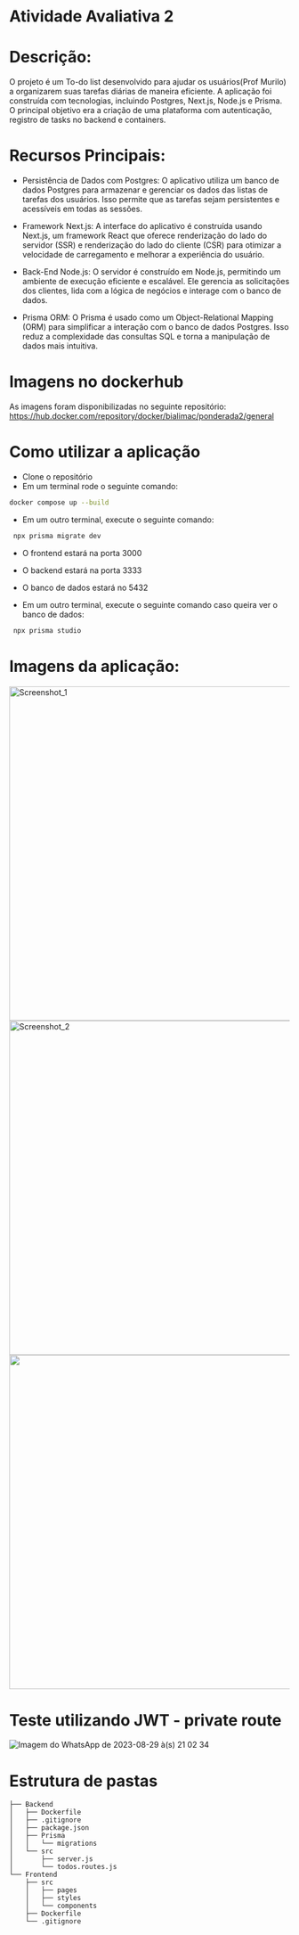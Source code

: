 # Atividade Avaliativa 2

# Descrição:
O projeto é um To-do list desenvolvido para ajudar os usuários(Prof Murilo) a organizarem suas tarefas diárias de maneira eficiente. A aplicação foi construída com tecnologias, incluindo Postgres, Next.js, Node.js e Prisma. O principal objetivo era a criação de uma plataforma com autenticação, registro de tasks no backend e containers.

# Recursos Principais:
- Persistência de Dados com Postgres:
O aplicativo utiliza um banco de dados Postgres para armazenar e gerenciar os dados das listas de tarefas dos usuários. Isso permite que as tarefas sejam persistentes e acessíveis em todas as sessões.

- Framework Next.js:
A interface do aplicativo é construída usando Next.js, um framework React que oferece renderização do lado do servidor (SSR) e renderização do lado do cliente (CSR) para otimizar a velocidade de carregamento e melhorar a experiência do usuário.

- Back-End Node.js:
O servidor é construído em Node.js, permitindo um ambiente de execução eficiente e escalável. Ele gerencia as solicitações dos clientes, lida com a lógica de negócios e interage com o banco de dados.

- Prisma ORM:
O Prisma é usado como um Object-Relational Mapping (ORM) para simplificar a interação com o banco de dados Postgres. Isso reduz a complexidade das consultas SQL e torna a manipulação de dados mais intuitiva.

# Imagens no dockerhub
As imagens foram disponibilizadas no seguinte repositório: https://hub.docker.com/repository/docker/bialimac/ponderada2/general

# Como utilizar a aplicação
- Clone o repositório
- Em um terminal rode o seguinte comando:
 ```bash
 docker compose up --build
```
- Em um outro terminal, execute o seguinte comando:
```bash
 npx prisma migrate dev
```
- O frontend estará na porta 3000
- O backend estará na porta 3333
- O banco de dados estará no 5432

- Em um outro terminal, execute o seguinte comando caso queira ver o banco de dados:
```bash
 npx prisma studio
```

# Imagens da aplicação:

<img width="600" alt="Screenshot_1" src="https://github.com/Bianca-Cassemiro/ponderada2/assets/99203402/203425fe-d93b-4af6-9fbc-fd68efc2e935">
<img width="600" alt="Screenshot_2" src="https://github.com/Bianca-Cassemiro/ponderada2/assets/99203402/1bb3f395-908e-497c-9a2f-0c06a63233d5">
<img width="600" src="https://github.com/Bianca-Cassemiro/ponderada2/assets/99203402/f228d849-24b5-4bd3-a167-c59cd62b2408")>

# Teste utilizando JWT - private route

![Imagem do WhatsApp de 2023-08-29 à(s) 21 02 34](https://github.com/Bianca-Cassemiro/ponderada2/assets/99203402/20311d64-27b3-4591-a02b-e9ecc0273901)

# Estrutura de pastas

```Project
├── Backend
│   ├── Dockerfile
│   ├── .gitignore
│   ├── package.json
│   ├── Prisma
│   │   └── migrations
│   └── src
│       ├── server.js
│       └── todos.routes.js
└── Frontend
    ├── src
    │   ├── pages
    │   ├── styles
    │   └── components
    ├── Dockerfile
    └── .gitignore
```

